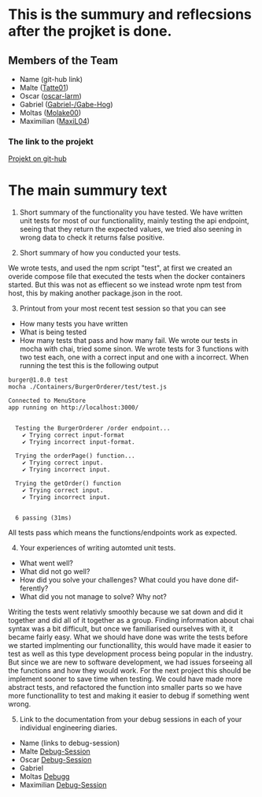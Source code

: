 # This is the summury and reflecsions after the projket is done.

## Members of the Team

- Name (git-hub link)
- Malte ([Tatte01](https://github.com/Tatte01))
- Oscar ([oscar-larm](https://github.com/oscar-larm))
- Gabriel ([Gabriel-/Gabe-Hog](https://github.com/Gabe-Hog))
- Moltas ([Molake00](https://github.com/Molake00))
- Maximilian ([MaxiL04](https://github.com/MaxiL04))

### The link to the projekt
[Projekt on git-hub](https://github.com/oscar-larm/Burger)

# The main summury text

1. Short summary of the functionality you have tested.
We have written unit tests for most of our functionallity, mainly testing the api endpoint, seeing that they return the expected values, we tried also seening in wrong data to check it returns false positive. 

2. Short summary of how you conducted your tests.

We wrote tests, and used the npm script "test", at first we created an overide compose file that executed the tests when the docker containers started. But this was not as effiecent so we instead wrote npm test from host, this by making another package.json in the root. 

3. Printout from your most recent test session so that you can see
- How many tests you have written
- What is being tested
- How many tests that pass and how many fail.
We wrote our tests in mocha with chai, tried some sinon. We wrote tests for 3 functions with two test each, one with a correct input and one with a incorrect.
When running the test this is the following output
```
burger@1.0.0 test
mocha ./Containers/BurgerOrderer/test/test.js

Connected to MenuStore
app running on http://localhost:3000/


  Testing the BurgerOrderer /order endpoint...
    ✔ Trying correct input-format
    ✔ Trying incorrect input-format.

  Trying the orderPage() function...
    ✔ Trying correct input.
    ✔ Trying incorrect input.

  Trying the getOrder() function
    ✔ Trying correct input.
    ✔ Trying incorrect input.


  6 passing (31ms)
```
All tests pass which means the functions/endpoints work as expected. 

4. Your experiences of writing automted unit tests.
- What went well?
- What did not go well?
- How did you solve your challenges? What could you have done dif-
ferently?
- What did you not manage to solve? Why not? 

Writing the tests went relativly smoothly because we sat down and did it together and did all of it together as a group. Finding information about chai syntax was a bit difficult, but once we familiarised ourselves with it, it became fairly easy. 
What we should have done was write the tests before we started implmenting our functionallity, this would have made it easier to test as well as this type development process being popular in the industry. But since we are new to software development, we had issues forseeing all the functions and how they would work. For the next project this should be implement sooner to save time when testing. We could have made more abstract tests, and refactored the function into smaller parts so we have more functionallity to test and making it easier to debug if something went wrong. 


5. Link to the documentation from your debug sessions in each of your individual engineering diaries. 
- Name (links to debug-session)
- Malte [Debug-Session](https://github.com/oscar-larm/Burger/blob/development/reflections/Maltes_ingenjörsdagbok.md#debug)
- Oscar [Debug-Session](https://github.com/oscar-larm/Burger/blob/development/reflections/oscar-journal.md#debug-session)
- Gabriel 
- Moltas [Debugg](https://github.com/oscar-larm/Burger/edit/development/reflections/Moltas_Journal.md#debuging)
- Maximilian [Debug-Session](https://github.com/oscar-larm/Burger/edit/development/reflections/Maxi_dagbok#debug)
